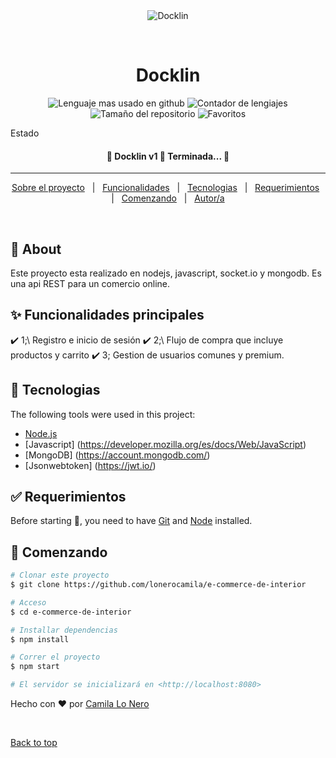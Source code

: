 <div align="center" id="top"> 
  <img src="https://github.com/lonerocamila/ecommerce-interior" alt="Docklin" />

  &#xa0;

 
</div>

<h1 align="center">Docklin</h1>

<p align="center">
  <img alt="Lenguaje mas usado en github" src="https://img.shields.io/github/languages/top/lonerocamila/e-commerce-de-interior?color=56BEB8">

  <img alt="Contador de lengiajes" src="https://img.shields.io/github/languages/count/lonerocamila/e-commerce-de-interior?color=56BEB8">

  <img alt="Tamaño del repositorio" src="https://img.shields.io/github/repo-size/lonerocamila/e-commerce-de-interior?color=56BEB8">


 
  <img alt="Favoritos" src="https://img.shields.io/github/stars/lonerocamila/e-commerce-de-interior?color=56BEB8" /> 
</p>

<p>Estado</p>

 <h4 align="center"> 
	🚧 Docklin v1 🚀 Terminada...  🚧
</h4> 

<hr> 

<p align="center">
  <a href="#dart-about">Sobre el proyecto</a> &#xa0; | &#xa0; 
  <a href="#sparkles-features">Funcionalidades</a> &#xa0; | &#xa0;
  <a href="#rocket-technologies">Tecnologias</a> &#xa0; | &#xa0;
  <a href="#white_check_mark-requirements">Requerimientos</a> &#xa0; | &#xa0;
  <a href="#checkered_flag-starting">Comenzando</a> &#xa0; | &#xa0;
  <a href="https://github.com/lonerocamila" target="_blank">Autor/a</a>
</p>

<br>

## :dart: About ##

Este proyecto esta realizado en nodejs, javascript, socket.io y mongodb. Es una api REST para un comercio online.

## :sparkles: Funcionalidades principales ##

:heavy_check_mark:  1;\ Registro e inicio de sesión
:heavy_check_mark: 2;\ Flujo de compra que incluye productos y carrito
:heavy_check_mark:  3; Gestion de usuarios comunes y premium. 

## :rocket: Tecnologias ##

The following tools were used in this project:

- [Node.js](https://nodejs.org/en/)
- [Javascript] (https://developer.mozilla.org/es/docs/Web/JavaScript)
- [MongoDB] (https://account.mongodb.com/)
- [Jsonwebtoken] (https://jwt.io/)
  
  
## :white_check_mark: Requerimientos ##

Before starting :checkered_flag:, you need to have [Git](https://git-scm.com) and [Node](https://nodejs.org/en/) installed.

## :checkered_flag: Comenzando ##

```bash
# Clonar este proyecto
$ git clone https://github.com/lonerocamila/e-commerce-de-interior

# Acceso
$ cd e-commerce-de-interior

# Installar dependencias
$ npm install

# Correr el proyecto
$ npm start

# El servidor se inicializará en <http://localhost:8080>
```



Hecho con :heart: por <a href="https://github.com/lonerocamila" target="_blank">Camila Lo Nero </a>

&#xa0;

<a href="#top">Back to top</a>
